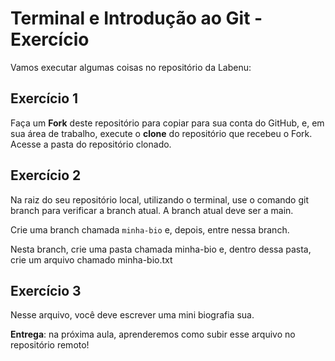 # Terminal e Introdução ao Git - Exercício

Vamos executar algumas coisas no repositório da Labenu: 

## Exercício 1
Faça um **Fork** deste repositório para copiar para sua conta do GitHub, e, em sua área de trabalho, execute o **clone** do repositório que recebeu o Fork.
Acesse a pasta do repositório clonado.

## Exercício 2
Na raiz do seu repositório local, utilizando o terminal, use o comando git branch para verificar a branch atual. A branch atual deve ser a main.

Crie uma branch chamada ```minha-bio``` e, depois, entre nessa branch.

Nesta branch, crie uma pasta chamada minha-bio e, dentro dessa pasta, crie um arquivo chamado minha-bio.txt

## Exercício 3
Nesse arquivo, você deve escrever uma mini biografia sua.

**Entrega**: na próxima aula, aprenderemos como subir esse arquivo no repositório remoto!
